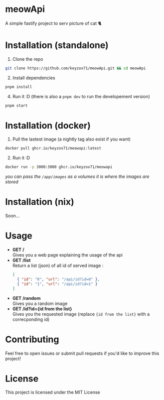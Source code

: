 # meowApi

A simple fastify project to serv picture of cat 🐈

# Installation (standalone)
1. Clone the repo
```bash
git clone https://github.com/keyzox71/meowApi.git && cd meowApi
```
2. Install dependencies
```bash
pnpm install
```
4. Run it :D (there is also a `pnpm dev` to run the developement version)
```bash
pnpm start
```

# Installation (docker)
1. Pull the lastest image (a nightly tag also exist if you want)
```bash
docker pull ghcr.io/keyzox71/meowapi:latest
```
2. Run it :D
```bash
docker run -p 3000:3000 ghcr.io/keyzox71/meowapi
```
*you can pass the `/app/images` as a volumes it is where the images are stored*

# Installation (nix)
Soon...

# Usage
- **GET /** \
  Gives you a web page explaining the usage of the api
- **GET /list** \
  Return a list (json) of all id of served image :
  ```json
  [
    { "id": "0", "url": "/api/id?id=0" },
    { "id": "1", "url": "/api/id?id=1" }
  ]
  ```
- **GET /random** \
  Gives you a random image
- **GET /id?id={id from the list}** \
  Gives you the requested image (replace `{id from the list}` with a correcponding id)
  
# Contributing
Feel free to open issues or submit pull requests if you'd like to improve this project!

# License
This project is licensed under the MIT License
